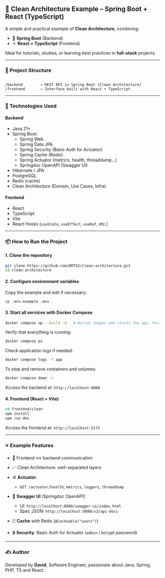 ## 🧼 Clean Architecture Example – Spring Boot + React (TypeScript)

A simple and practical example of **Clean Architecture**, combining:

* 🧠 **Spring Boot** (Backend)
* ⚛️ **React + TypeScript** (Frontend)

Ideal for tutorials, studies, or learning best practices in **full-stack** projects.

---

### 📁 Project Structure

```

/backend        → REST API in Spring Boot (Clean Architecture)
/frontend       → Interface built with React + TypeScript

````

---

### 🚀 Technologies Used

#### Backend

- Java 21+
- Spring Boot:
  - Spring Web  
  - Spring Data JPA  
  - Spring Security (Basic Auth for Actuator)  
  - Spring Cache (Redis)  
  - Spring Actuator (metrics, health, threaddump…)  
  - Springdoc OpenAPI (Swagger UI)  
- Hibernate / JPA  
- PostgreSQL  
- Redis (cache)  
- Clean Architecture (Domain, Use Cases, Infra)

#### Frontend

- React  
- TypeScript  
- Vite  
- React Hooks (`useState`, `useEffect`, `useRef`, etc.)

---

### 📦 How to Run the Project

#### 1. Clone the repository

```bash
git clone https://github.com/DRTX2/clean-architecture.git
cd clean-architecture
````

#### 2. Configure environment variables

Copy the example and edit if necessary:

```bash
cp .env.example .env
```

#### 3. Start all services with Docker Compose

```bash
docker compose up --build -d   # Builds images and starts the app, Postgres and Redis in background
```

Verify that everything is running:

```bash
docker compose ps
```

Check application logs if needed:

```bash
docker compose logs -f app
```

To stop and remove containers and volumes:

```bash
docker compose down -v
```

Access the backend at: `http://localhost:8080`

#### 4. Frontend (React + Vite)

```bash
cd frontend/clean
npm install
npm run dev
```

Access the frontend at: `http://localhost:5173`

---

### ⭐ Example Features

* 🔄 Frontend ↔ backend communication
* ✅ Clean Architecture: well-separated layers
* ⚙️ **Actuator**:

  * `GET /actuator/health`, `metrics`, `loggers`, `threaddump`
* 📄 **Swagger UI** (Springdoc OpenAPI):

  * UI: `http://localhost:8080/swagger-ui/index.html`
  * Spec JSON: `http://localhost:8080/v3/api-docs`
* 🗄️ **Cache** with Redis (`@Cacheable("users")`)
* 🔒 **Security**: Basic Auth for Actuator (`admin` / bcrypt password)

---

### ✍️ Author

Developed by **David**, Software Engineer, passionate about Java, Spring, PHP, TS and React.
